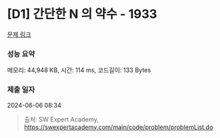 # [D1] 간단한 N 의 약수 - 1933 

[문제 링크](https://swexpertacademy.com/main/code/problem/problemDetail.do?contestProbId=AV5PhcWaAKIDFAUq) 

### 성능 요약

메모리: 44,948 KB, 시간: 114 ms, 코드길이: 133 Bytes

### 제출 일자

2024-06-06 08:34



> 출처: SW Expert Academy, https://swexpertacademy.com/main/code/problem/problemList.do